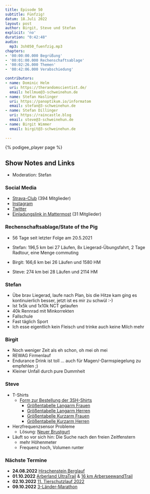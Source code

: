 ```yaml
---
title: Episode 50
subtitle: Fünfzig!
datum: 18.Juli 2022
layout: post
author: Birgit, Steve und Stefan
explicit: 'no'
duration: "0:42:48"
audio:
  mp3: 3sh050_fuenfzig.mp3
chapters:
- '00:00:00.000 Begrüßung'
- '00:01:00.000 Rechenschaftsablage'
- '00:02:26.000 Themen'
- '00:42:06.000 Verabschiedung' 

contributors:
- name: Dominic Helm
  uri: https://therandomscientist.de/
  email: hellmue@3-schweinehun.de
- name: Stefan Haslinger
  uri: https://panoptikum.io/informatom
  email: stefan@3-schweinehun.de
- name: Stefan Dillinger
  uri: https://raincastle.blog
  email: steve@3-schweinehun.de
- name: Birgit Wimmer
  email: birgit@3-schweinehun.de
  
---
```


{% podigee_player page %}

## Show Notes and Links

* Moderation: Stefan

### Social Media

* [Strava-Club](https://www.strava.com/clubs/3schweinehunde) (394 Mitglieder)
* [Instagram](https://www.instagram.com/3_schweinehunde/)
* [Twitter](https://twitter.com/3schweinehunde)
* [Einladungslink in Mattermost](https://mattermost.informatom.com/signup_user_complete/?id=pniz51hpoiyqumcdeu11463o8h) (31 Mitglieder)

### Rechenschaftsablage/State of the Pig

* 56 Tage seit letzter Folge am 20.5.2021

* Stefan: 196,5 km bei 27 Läufen, 8x Liegerad-Übungsfahrt, 2 Tage Radtour, eine Menge commuting
* Birgit: 166,6 km bei 26 Läufen und 1580 HM
* Steve: 274 km bei 28 Läufen und 2114 HM

### Stefan

* Übe brav Liegerad, laufe nach Plan, bis die Hitze kam ging es kontinuierlich besser, jetzt ist es mir zu schwül :-)
* Ist 1x5k und 1x10k NCT gelaufen
* 40k Rennrad mit Minkorrekten
* Fallschule
* Fast täglich Sport
* Ich esse eigentlich kein Fleisch und trinke auch keine Milch mehr

### Birgit

* Noch weniger Zeit als eh schon, oh mei oh mei
* REWAG Firmenlauf
* Endurance Drink ist toll ... auch für Magen/-Darmspiegelung zu empfehlen ;)
* Kleiner Unfall durch pure Dummheit

### Steve

* T-Shirts
  * [Form zur Bestellung der 3SH-Shirts](https://docs.google.com/forms/d/1HFRHqK2Gpoy5dbUaKetjronKfdDRbE9_stu-wHm2rK0/edit) 
    * [Größentabelle Langarm Frauen](https://www.owayo.de/laufen-langarm_lauftrikots_damen-de.htm#productTab_sizes)
    * [Größentabelle Langarm Herren](https://www.owayo.de/laufen-langarm_lauftrikots-de.htm#productTab_sizes)
    * [Größentabelle Kurzarm Frauen](https://www.owayo.de/laufen-kurzarmtrikots_damen-de.htm#productTab_sizes)
    * [Größentabelle Kurzarm Herren](https://www.owayo.de/laufen-kurzarmtrikots-de.htm#productTab_sizes) 
* Herzfrequenzsensor Probleme
  * Lösung: [Neuer Brustgurt](https://amzn.to/3o9J8IJ)
* Läuft so vor sich hin: Die Suche nach den freien Zeitfenstern
  * mehr Höhenmeter
  * Frequenz hoch, Volumen runter

### Nächste Termine

* **24.08.2022** [Hirschenstein Berglauf](https://www.skiclub-schwarzach.de/berglauf)
* **01.10.2022** [Arberland UltraTrail](https://www.arberland-bayerischer-wald.de/woidlaeufer-e-v/1637/6974/5283) & 
  [16 km ArberseewandTrail](https://module.tourinfra.com/arberland/details.php?id=130237)
* **02.10.2022** [11. Tierschutzlauf 2022](https://www.tierschutzlauf.at/)
* **09.10.2022** [3-Länder-Marathon](https://www.sparkasse-3-laender-marathon.at/de/home/)